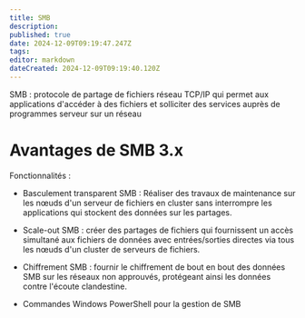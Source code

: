 ```yaml
---
title: SMB
description: 
published: true
date: 2024-12-09T09:19:47.247Z
tags: 
editor: markdown
dateCreated: 2024-12-09T09:19:40.120Z
---
```




SMB : protocole de partage de fichiers réseau TCP/IP qui permet aux applications d'accéder à des fichiers et solliciter des services auprès de programmes serveur sur un réseau

# Avantages de SMB 3.x

Fonctionnalités : 

- Basculement transparent SMB : Réaliser des travaux de maintenance sur les nœuds d'un serveur de fichiers en cluster sans interrompre les applications qui stockent des données sur les partages.

- Scale-out SMB : créer des partages de fichiers qui fournissent un accès simultané aux fichiers de données avec entrées/sorties directes via tous les nœuds d'un cluster de serveurs de fichiers.

- Chiffrement SMB : fournir le 	chiffrement de bout en bout des données SMB sur les réseaux non approuvés, protégeant ainsi les données contre l'écoute clandestine.

- Commandes Windows PowerShell pour la gestion de SMB

